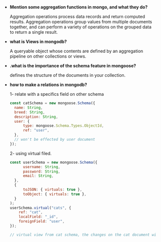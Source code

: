 - **Mention some aggregation functions in mongo, and what they do?**

  Aggregation operations process data records and return computed results. Aggregation operations group values from multiple documents together, and can perform a variety of operations on the grouped data to return a single result.

- **what is Views in mongodb?**

  A queryable object whose contents are defined by an aggregation pipeline on other collections or views.

- **.what is the importance of the schema feature in mongoose?**

  defines the structure of the documents in your collection.

- **how to make a relations in mongodb?**

  1-  relate with a specifics field on other schema

  ```javascript
  const catSchema = new mongoose.Schema({
    name: String,
    breed: String,
    description: String,
    user: {
        type: mongoose.Schema.Types.ObjectId,
        ref: "user",
    },
    // won't be effected by user document
  });
  ```

  2- using virtual filed.

  ```javascript
  const userSchema = new mongoose.Schema({
        username: String,
        password: String,
        email: String,
    },
    {
        toJSON: { virtuals: true },
        toObject: { virtuals: true },
    }
  );
  userSchema.virtual("cats", {
      ref: "cat",
      localField: "_id",
      foreignField: "user",
  });

  // virtual view from cat schema, the changes on the cat document will effect here
  ```